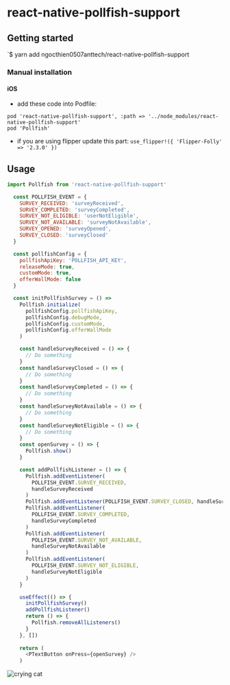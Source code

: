 
# react-native-pollfish-support

## Getting started

`$ yarn add ngocthien0507anttech/react-native-pollfish-support

### Manual installation
#### iOS

- add these code into Podfile:
```
pod 'react-native-pollfish-support', :path => '../node_modules/react-native-pollfish-support'
pod 'Pollfish'
```
- if you are using flipper
update this part: `use_flipper!({ 'Flipper-Folly' => '2.3.0' })`


## Usage
```javascript
import Pollfish from 'react-native-pollfish-support'

  const POLLFISH_EVENT = {
    SURVEY_RECEIVED: 'surveyReceived',
    SURVEY_COMPLETED: 'surveyCompleted',
    SURVEY_NOT_ELIGIBLE: 'userNotEligible',
    SURVEY_NOT_AVAILABLE: 'surveyNotAvailable',
    SURVEY_OPENED: 'surveyOpened',
    SURVEY_CLOSED: 'surveyClosed'
  }

  const pollfishConfig = {
    pollfishApiKey: 'POLLFISH_API_KEY',
    releaseMode: true,
    customMode: true,
    offerWallMode: false
  }

  const initPollfishSurvey = () =>
    Pollfish.initialize(
      pollfishConfig.pollfishApiKey,
      pollfishConfig.debugMode,
      pollfishConfig.customMode,
      pollfishConfig.offerWallMode
    )

    const handleSurveyReceived = () => {
      // Do something
    }
    const handleSurveyClosed = () => {
      // Do something
    }
    const handleSurveyCompleted = () => {
      // Do something
    }
    const handleSurveyNotAvailable = () => {
      // Do something
    }
    const handleSurveyNotEligible = () => {
      // Do something
    }
    const openSurvey = () => {
      Pollfish.show()
    }

    const addPollfishListener = () => {
      Pollfish.addEventListener(
        POLLFISH_EVENT.SURVEY_RECEIVED,
        handleSurveyReceived
      )
      Pollfish.addEventListener(POLLFISH_EVENT.SURVEY_CLOSED, handleSurveyClosed)
      Pollfish.addEventListener(
        POLLFISH_EVENT.SURVEY_COMPLETED,
        handleSurveyCompleted
      )
      Pollfish.addEventListener(
        POLLFISH_EVENT.SURVEY_NOT_AVAILABLE,
        handleSurveyNotAvailable
      )
      Pollfish.addEventListener(
        POLLFISH_EVENT.SURVEY_NOT_ELIGIBLE,
        handleSurveyNotEligible
      )
    }

    useEffect(() => {
      initPollfishSurvey()
      addPollfishListener()
      return () => {
        Pollfish.removeAllListeners()
      }
    }, [])
    
    return (
      <PTextButton onPress={openSurvey} />
    )

```


![crying cat](https://user-images.githubusercontent.com/70691513/108807031-e8d9be00-75d5-11eb-8d56-e52721958bf5.jpg)
  

